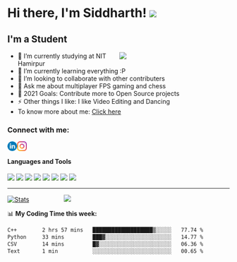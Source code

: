 # Hi there, I'm Siddharth! <img src="https://raw.githubusercontent.com/MartinHeinz/MartinHeinz/master/wave.gif" width="30px">


## I'm a Student

<img src="https://camo.githubusercontent.com/992babdffd8c74a1502de375fbdf7e4d54773242/68747470733a2f2f6d656469612e67697068792e636f6d2f6d656469612f53576f536b4e36447854737a71494b4571762f67697068792e676966" width="250px" align="right"/>


<p align="left">
 
- 🔭 I’m currently studying at NIT Hamirpur
- 🌱 I’m currently learning everything :P
- 👯 I’m looking to collaborate with other contributers
- 💬 Ask me about multiplayer FPS gaming and chess 
- 🥅 2021 Goals: Contribute more to Open Source projects
- ⚡ Other things I like: I like Video Editing and Dancing
- To know more about me: [Click here](https://siddharthm10.github.io/)

</p>


### Connect with me:
[<img align="left" alt="Siddharthm10 | LinkedIn" width="22px" src="https://github.com/Siddharthm10/Siddharthm10/blob/master/Images/linkedin.png" />](https://www.linkedin.com/in/siddharthmehtaid)
[<img align="left" alt="Siddharth_m10 | Instagram" width="22px" src="https://github.com/Siddharthm10/Siddharthm10/blob/master/Images/Insta.png" />](https://www.instagram.com/siddharth_m10/)


</br>

#### Languages and Tools <br />
![](https://img.shields.io/badge/OS-Linux-informational?style=flat&logo=linux&logoColor=white&color=F34108)
![](https://img.shields.io/badge/Code-Python-informational?style=flat&logo=Python&logoColor=white&color=F34108)
![](https://img.shields.io/badge/Code-Javascript-informational?style=flat&logo=Javascript&logoColor=white&color=F34108)
![](https://img.shields.io/badge/Code-C++-informational?style=flat&logo=C++&logoColor=white&color=F34108)
![](https://img.shields.io/badge/Editor-VsCode-informational?style=flat&logo=visualstudiocode&logoColor=white&color=F34108)
![](https://img.shields.io/badge/Tools-Docker-informational?style=flat&logo=docker&logoColor=white&color=F34108)
![](https://img.shields.io/badge/Framework-TensorFlow-informational?style=flat&logo=tensorflow&logoColor=white&color=F34108)
![](https://img.shields.io/badge/Framework-Pytorch-F34108?style=flat&logo=pytorch&logoColor=white&color=F34108)


---

[![Stats](https://github-readme-stats.vercel.app/api?username=Siddharthm10&show_icons=true&theme=radical)](https://github-readme-stats.vercel.app/api?username=Siddharthm10&show_icons=true&theme=radical)&nbsp; &nbsp; &nbsp; &nbsp; &nbsp; &nbsp; &nbsp; &nbsp; &nbsp; &nbsp; 
<img src="https://github.com/sciencepal/sciencepal/blob/master/assets/saved.gif" width="195">

📊 **My Coding Time this week:**
<!--START_SECTION:waka-->
```text
C++        2 hrs 57 mins   ███████████████████▒░░░░░   77.74 % 
Python     33 mins         ███▓░░░░░░░░░░░░░░░░░░░░░   14.77 % 
CSV        14 mins         █▓░░░░░░░░░░░░░░░░░░░░░░░   06.36 % 
Text       1 min           ░░░░░░░░░░░░░░░░░░░░░░░░░   00.65 % 
```
<!--END_SECTION:waka-->
 
 
 
<!-- 
 ### <img src="https://media.giphy.com/media/VgCDAzcKvsR6OM0uWg/giphy.gif" width="50"> A little more about me...  

```javascript
const siddharth = {
    pronouns: "He" | "Him",
    code: ["C++", "Python"],
    askMeAbout: ["machine learning and nueral networks", "fps gaming", "photography"],
    currentFocus: "Comptetive Programming using C++",
    funFact: "There are two ways to write error-free programs; only the third one works"
};
```-->

